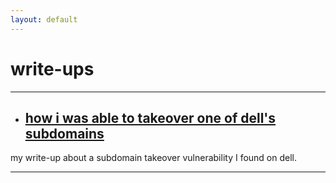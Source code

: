 ```yaml
---
layout: default
---
```


# write-ups

* * *

* ## [how i was able to takeover one of dell's subdomains](./subdomain-takeover.html)

my write-up about a subdomain takeover vulnerability I found on dell.

* * *